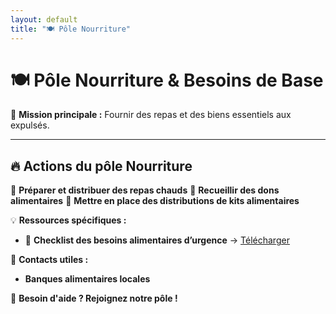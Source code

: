 ```yaml
---
layout: default
title: "🍽️ Pôle Nourriture"
---
```

# 🍽️ Pôle Nourriture & Besoins de Base

🎯 **Mission principale :**
Fournir des repas et des biens essentiels aux expulsés.

---

## 🔥 **Actions du pôle Nourriture**
📌 **Préparer et distribuer des repas chauds**
📌 **Recueillir des dons alimentaires**
📌 **Mettre en place des distributions de kits alimentaires**

💡 **Ressources spécifiques :**
- 📄 **Checklist des besoins alimentaires d’urgence** → [Télécharger](#)

📢 **Contacts utiles :**
- **Banques alimentaires locales**

📌 **Besoin d'aide ? Rejoignez notre pôle !**
